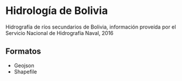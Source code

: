# Hidrología de Bolivia

Hidrografía de ríos secundarios de Bolivia, información proveída por el Servicio Nacional de Hidrografía Naval, 2016

## Formatos
- Geojson
- Shapefile